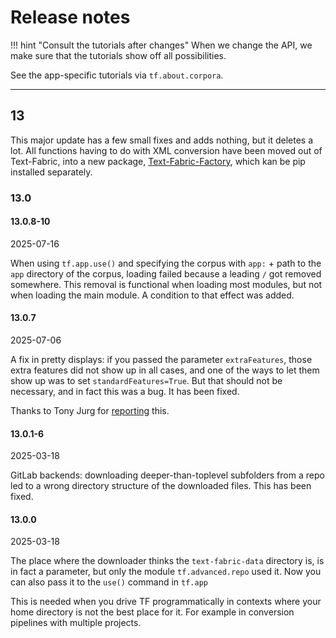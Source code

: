 # Release notes

!!! hint "Consult the tutorials after changes"
    When we change the API, we make sure that the tutorials show off
    all possibilities.

See the app-specific tutorials via `tf.about.corpora`.

---

## 13

This major update has a few small fixes and adds nothing, but it deletes a lot.
All functions having to do with XML conversion have been moved out of Text-Fabric,
into a new package,
[Text-Fabric-Factory](https://github.com/annotation/text-fabric),
which kan be pip installed separately.

### 13.0

#### 13.0.8-10

2025-07-16

When using `tf.app.use()` and specifying the corpus with `app:` + path to the
`app` directory of the corpus, loading failed because a leading `/` got removed
somewhere. This removal is functional when loading most modules, but not when
loading the main module. A condition to that effect was added.

#### 13.0.7

2025-07-06

A fix in pretty displays: if you passed the parameter `extraFeatures`, those
extra features did not show up in all cases, and one of the ways to let them show
up was to set `standardFeatures=True`. But that should not be necessary, and in fact
this was a bug. It has been fixed.

Thanks to Tony Jurg for
[reporting](https://github.com/tonyjurg/test/blob/main/test.ipynb)
this.

#### 13.0.1-6

2025-03-18

GitLab backends: downloading deeper-than-toplevel subfolders from a repo led to
a wrong directory structure of the downloaded files. This has been fixed.

#### 13.0.0

2025-03-18

The place where the downloader thinks the `text-fabric-data` directory is,
is in fact a parameter, but only the module `tf.advanced.repo` used it.
Now you can also pass it to the `use()` command in `tf.app`

This is needed when you drive TF programmatically in contexts where your
home directory is not the best place for it.
For example in conversion pipelines with multiple projects.

